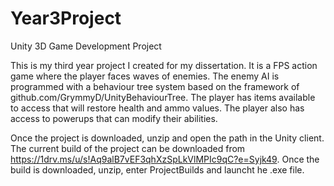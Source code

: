 # Year3Project
Unity 3D Game Development Project

This is my third year project I created for my dissertation.
It is a FPS action game where the player faces waves of enemies.
The enemy AI is programmed with a behaviour tree system based on the framework of github.com/GrymmyD/UnityBehaviourTree.
The player has items available to access that will restore health and ammo values. The player also has access to powerups that can modify their
abilities.

Once the project is downloaded, unzip and open the path in the Unity client.
The current build of the project can be downloaded from https://1drv.ms/u/s!Aq9alB7vEF3qhXzSpLkVlMPIc9qC?e=Syjk49.
Once the build is downloaded, unzip, enter ProjectBuilds and launcht he .exe file.

